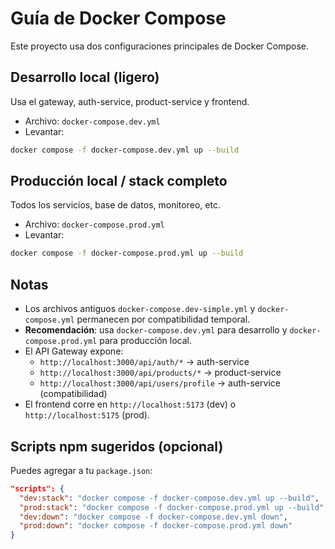 # Guía de Docker Compose

Este proyecto usa dos configuraciones principales de Docker Compose.

## Desarrollo local (ligero)

Usa el gateway, auth-service, product-service y frontend.

- Archivo: `docker-compose.dev.yml`
- Levantar:

```bash
docker compose -f docker-compose.dev.yml up --build
```

## Producción local / stack completo

Todos los servicios, base de datos, monitoreo, etc.

- Archivo: `docker-compose.prod.yml`
- Levantar:

```bash
docker compose -f docker-compose.prod.yml up --build
```

## Notas
- Los archivos antiguos `docker-compose.dev-simple.yml` y `docker-compose.yml` permanecen por compatibilidad temporal.
- **Recomendación**: usa `docker-compose.dev.yml` para desarrollo y `docker-compose.prod.yml` para producción local.
- El API Gateway expone:
  - `http://localhost:3000/api/auth/*` → auth-service
  - `http://localhost:3000/api/products/*` → product-service
  - `http://localhost:3000/api/users/profile` → auth-service (compatibilidad)
- El frontend corre en `http://localhost:5173` (dev) o `http://localhost:5175` (prod).

## Scripts npm sugeridos (opcional)

Puedes agregar a tu `package.json`:

```json
"scripts": {
  "dev:stack": "docker compose -f docker-compose.dev.yml up --build",
  "prod:stack": "docker compose -f docker-compose.prod.yml up --build",
  "dev:down": "docker compose -f docker-compose.dev.yml down",
  "prod:down": "docker compose -f docker-compose.prod.yml down"
}
```
